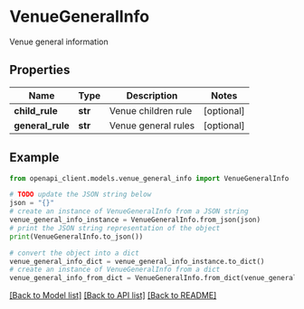 # VenueGeneralInfo

Venue general information

## Properties

Name | Type | Description | Notes
------------ | ------------- | ------------- | -------------
**child_rule** | **str** | Venue children rule | [optional] 
**general_rule** | **str** | Venue general rules | [optional] 

## Example

```python
from openapi_client.models.venue_general_info import VenueGeneralInfo

# TODO update the JSON string below
json = "{}"
# create an instance of VenueGeneralInfo from a JSON string
venue_general_info_instance = VenueGeneralInfo.from_json(json)
# print the JSON string representation of the object
print(VenueGeneralInfo.to_json())

# convert the object into a dict
venue_general_info_dict = venue_general_info_instance.to_dict()
# create an instance of VenueGeneralInfo from a dict
venue_general_info_from_dict = VenueGeneralInfo.from_dict(venue_general_info_dict)
```
[[Back to Model list]](../README.md#documentation-for-models) [[Back to API list]](../README.md#documentation-for-api-endpoints) [[Back to README]](../README.md)


